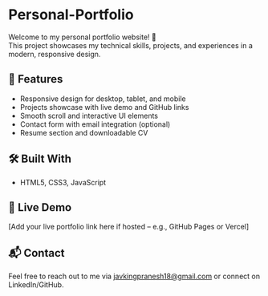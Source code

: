 # Personal-Portfolio

Welcome to my personal portfolio website! 🎨  
This project showcases my technical skills, projects, and experiences in a modern, responsive design.

## 🚀 Features
- Responsive design for desktop, tablet, and mobile
- Projects showcase with live demo and GitHub links
- Smooth scroll and interactive UI elements
- Contact form with email integration (optional)
- Resume section and downloadable CV

## 🛠️ Built With
- HTML5, CSS3, JavaScript

## 📸 Live Demo
[Add your live portfolio link here if hosted – e.g., GitHub Pages or Vercel]

## 📬 Contact
Feel free to reach out to me via javkingpranesh18@gmail.com or connect on LinkedIn/GitHub.

